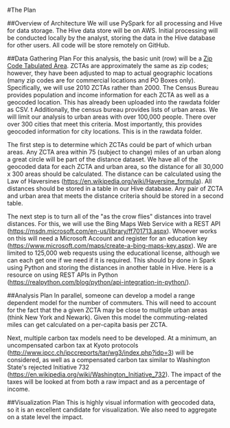 #The Plan

##Overview of Architecture
We will use PySpark for all processing and Hive for data storage.  The Hive data store will be on AWS.  Initial processing will be conducted locally by the analyst, storing the data in the Hive database for other users.  All code will be store remotely on GitHub.

##Data Gathering Plan
For this analysis, the basic unit (row) will be a <a href="https://www.census.gov/geo/reference/zctas.html">Zip Code Tabulated Area</a>.  ZCTAs are approximately the same as zip codes; however, they have been adjusted to map to actual geographic locations (many zip codes are for commercial locations and PO Boxes only).  Specifically, we will use 2010 ZCTAs rather than 2000.  The Census Bureau provides population and income information for each ZCTA as well as a geocoded location.  This has already been uploaded into the rawdata folder as CSV.
t
Additionally, the census bureau provides lists of urban areas.  We will limit our analysis to urban areas with over 100,000 people.  There over over 300 cities that meet this criteria.  Most importantly, this provides geocoded information for city locations.  This is in the rawdata folder.

The first step is to determine which ZCTAs could be part of which urban areas.  Any ZCTA area within 75 (subject to change) miles of an urban along a great circle will be part of the distance dataset.  We have all of the geocoded data for each ZCTA and urban area, so the distance for all 30,000 x 300 areas should be calculated.  The distance can be calculated using the Law of Haversines (https://en.wikipedia.org/wiki/Haversine_formula).  All distances should be stored in a table in our Hive database.  Any pair of ZCTA and urban area that meets the distance criteria should be stored in a second table.

The next step is to turn all of the "as the crow flies" distances into travel distances.  For this, we will use the Bing Maps Web Service with a REST API (https://msdn.microsoft.com/en-us/library/ff701713.aspx).  Whoever works on this will need a Microsoft Account and register for an education key (https://www.microsoft.com/maps/create-a-bing-maps-key.aspx).  We are limited to 125,000 web requests using the educational license, although we can each get one if we need if it is required.  This should by done in Spark using Python and storing the distances in another table in Hive.  Here is a resource on using REST APIs in Python (https://realpython.com/blog/python/api-integration-in-python/).

##Analysis Plan
In parallel, someone can develop a model a range dependent model for the number of commuters.  This will need to account for the fact that the a given ZCTA may be close to multiple urban areas (think New York and Newark).  Given this model the commuting-related miles can get calculated on a per-capita basis per ZCTA.

Next, multiple carbon tax models need to be developed.  At a minimum, an uncompensated carbon tax at Kyoto protocols (http://www.ipcc.ch/ipccreports/tar/wg3/index.php?idp=3) will be considered, as well as a compensated carbon tax similar to Washington State's rejected Initiative 732 (https://en.wikipedia.org/wiki/Washington_Initiative_732).  The impact of the taxes will be looked at from both a raw impact and as a percentage of income.

##Visualization Plan
This is highly visual information with geocoded data, so it is an excellent candidate for visualization.  We also need to aggregate on a state level the impact.
